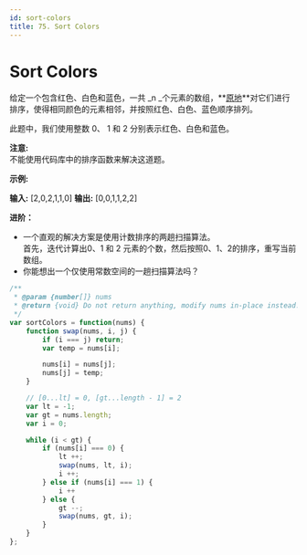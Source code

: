 ```yaml
---
id: sort-colors
title: 75. Sort Colors
---
```


# Sort Colors

给定一个包含红色、白色和蓝色，一共 _n _个元素的数组，**[原地](https://baike.baidu.com/item/%E5%8E%9F%E5%9C%B0%E7%AE%97%E6%B3%95)**对它们进行排序，使得相同颜色的元素相邻，并按照红色、白色、蓝色顺序排列。

此题中，我们使用整数 0、 1 和 2 分别表示红色、白色和蓝色。

**注意:**  
不能使用代码库中的排序函数来解决这道题。

**示例:**

**输入:** \[2,0,2,1,1,0] **输出:** \[0,0,1,1,2,2]

**进阶：**

-   一个直观的解决方案是使用计数排序的两趟扫描算法。  
    首先，迭代计算出0、1 和 2 元素的个数，然后按照0、1、2的排序，重写当前数组。
-   你能想出一个仅使用常数空间的一趟扫描算法吗？



```javascript
/**
 * @param {number[]} nums
 * @return {void} Do not return anything, modify nums in-place instead.
 */
var sortColors = function(nums) {
	function swap(nums, i, j) {
		if (i === j) return;
		var temp = nums[i];

		nums[i] = nums[j];
		nums[j] = temp;
	}

	// [0...lt] = 0, [gt...length - 1] = 2
	var lt = -1;
	var gt = nums.length;
	var i = 0;

	while (i < gt) {
		if (nums[i] === 0) {
			lt ++;
			swap(nums, lt, i);
			i ++;
		} else if (nums[i] === 1) {
			i ++
		} else {
			gt --;
			swap(nums, gt, i);
		}
	}
};

```